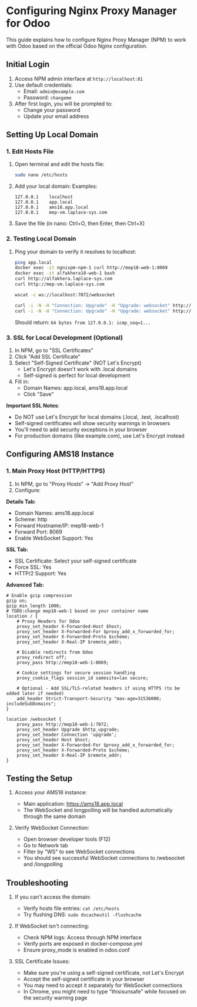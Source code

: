 # Configuring Nginx Proxy Manager for Odoo

This guide explains how to configure Nginx Proxy Manager (NPM) to work with Odoo based on the official Odoo Nginx configuration.

## Initial Login

1. Access NPM admin interface at `http://localhost:81`
2. Use default credentials:
   - Email: `admin@example.com`
   - Password: `changeme`
3. After first login, you will be prompted to:
   - Change your password
   - Update your email address

## Setting Up Local Domain

### 1. Edit Hosts File

1. Open terminal and edit the hosts file:

   ```bash
   sudo nano /etc/hosts
   ```
2. Add your local domain:
Examples:
   ```
   127.0.0.1    localhost
   127.0.0.1    app.local
   127.0.0.1    ams18.app.local
   127.0.0.1    mep-vm.laplace-sys.com
   ```
3. Save the file (in nano: Ctrl+O, then Enter, then Ctrl+X)

### 2. Testing Local Domain

1. Ping your domain to verify it resolves to localhost:
   ```bash
   ping app.local
   docker exec -it ngnixpm-npm-1 curl http://mep18-web-1:8069
   docker exec -it alfakhera18-web-1 bash
   curl http://alfakhera.laplace-sys.com
   curl http://mep-vm.laplace-sys.com
   
   wscat -c ws://localhost:7072/websocket
   
   curl -i -N -H "Connection: Upgrade" -H "Upgrade: websocket" http://ams18.app.local:8072
   curl -i -N -H "Connection: Upgrade" -H "Upgrade: websocket" http://alfakhera.laplace-sys.com/websocket
   ```

   Should return: `64 bytes from 127.0.0.1: icmp_seq=1...`

### 3. SSL for Local Development (Optional)

1. In NPM, go to "SSL Certificates"
2. Click "Add SSL Certificate"
3. Select "Self-Signed Certificate" (NOT Let's Encrypt)
   - Let's Encrypt doesn't work with .local domains
   - Self-signed is perfect for local development
4. Fill in:
   - Domain Names: app.local, ams18.app.local
   - Click "Save"

**Important SSL Notes**:

- Do NOT use Let's Encrypt for local domains (.local, .test, .localhost)
- Self-signed certificates will show security warnings in browsers
- You'll need to add security exceptions in your browser
- For production domains (like example.com), use Let's Encrypt instead

## Configuring AMS18 Instance

### 1. Main Proxy Host (HTTP/HTTPS)

1. In NPM, go to "Proxy Hosts" → "Add Proxy Host"
2. Configure:

**Details Tab:**

- Domain Names: ams18.app.local
- Scheme: http
- Forward Hostname/IP: mep18-web-1
- Forward Port: 8069
- Enable WebSocket Support: Yes

**SSL Tab:**

- SSL Certificate: Select your self-signed certificate
- Force SSL: Yes
- HTTP/2 Support: Yes

**Advanced Tab:**


```nginx
# Enable gzip compression
gzip on;
gzip_min_length 1000;
# TODO:change mep18-web-1 based on your container name
location / {
    # Proxy Headers for Odoo
    proxy_set_header X-Forwarded-Host $host;
    proxy_set_header X-Forwarded-For $proxy_add_x_forwarded_for;
    proxy_set_header X-Forwarded-Proto $scheme;
    proxy_set_header X-Real-IP $remote_addr;

    # Disable redirects from Odoo
    proxy_redirect off;
    proxy_pass http://mep18-web-1:8069;

    # Cookie settings for secure session handling
    proxy_cookie_flags session_id samesite=lax secure;

    # Optional - Add SSL/TLS-related headers if using HTTPS (to be added later if needed)
    add_header Strict-Transport-Security "max-age=31536000; includeSubDomains";
}

location /websocket {
    proxy_pass http://mep18-web-1:7072;
    proxy_set_header Upgrade $http_upgrade;
    proxy_set_header Connection 'upgrade';
    proxy_set_header Host $host;
    proxy_set_header X-Forwarded-For $proxy_add_x_forwarded_for;
    proxy_set_header X-Forwarded-Proto $scheme;
    proxy_set_header X-Real-IP $remote_addr;
}
```

## Testing the Setup

1. Access your AMS18 instance:

   - Main application: https://ams18.app.local
   - The WebSocket and longpolling will be handled automatically through the same domain
2. Verify WebSocket Connection:

   - Open browser developer tools (F12)
   - Go to Network tab
   - Filter by "WS" to see WebSocket connections
   - You should see successful WebSocket connections to /websocket and /longpolling

## Troubleshooting

1. If you can't access the domain:

   - Verify hosts file entries: `cat /etc/hosts`
   - Try flushing DNS: `sudo dscacheutil -flushcache`
2. If WebSocket isn't connecting:

   - Check NPM logs: Access through NPM interface
   - Verify ports are exposed in docker-compose.yml
   - Ensure proxy_mode is enabled in odoo.conf
3. SSL Certificate Issues:

   - Make sure you're using a self-signed certificate, not Let's Encrypt
   - Accept the self-signed certificate in your browser
   - You may need to accept it separately for WebSocket connections
   - In Chrome, you might need to type "thisisunsafe" while focused on the security warning page
